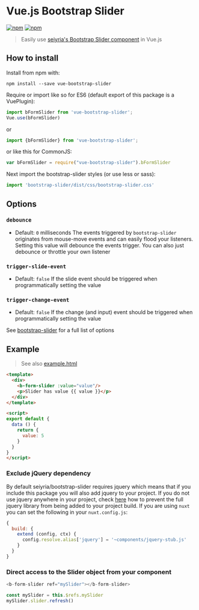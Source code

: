 # Vue.js Bootstrap Slider
[![npm](https://img.shields.io/npm/dt/vue-bootstrap-slider.svg?style=flat-square)](https://npmjs.com/package/vue-bootstrap-slider)
[![npm](https://img.shields.io/npm/v/vue-bootstrap-slider.svg?style=flat-square)](https://npmjs.com/package/vue-bootstrap-slider)

> Easily use [seiyria's Bootstrap Slider component](https://github.com/seiyria/bootstrap-slider) in Vue.js

## How to install
Install from npm with:
```
npm install --save vue-bootstrap-slider
```

Require or import like so for ES6 (default export of this package is a VuePlugin):
```js
import bFormSlider from 'vue-bootstrap-slider';
Vue.use(bFormSlider)
```
or
```js
import {bFormSlider} from 'vue-bootstrap-slider';
```
or like this for CommonJS:
```js
var bFormSlider = require("vue-bootstrap-slider").bFormSlider
```

Next import the bootstrap-slider styles (or use less or sass):
```js
import 'bootstrap-slider/dist/css/bootstrap-slider.css'
```

## Options

### `debounce`
- Default: `0` milliseconds
The events triggered by `bootstrap-slider` originates from mouse-move events and can easily flood your listeners. Setting this value will debounce the events trigger. You can also just debounce or throttle your own listener

### `trigger-slide-event`
- Default: `false`
If the slide event should be triggered when programmatically setting the value

### `trigger-change-event`
- Default: `false`
If the change (and input) event should be triggered when programmatically setting the value


See [bootstrap-slider](https://github.com/seiyria/bootstrap-slider) for a full list of options

## Example

> See also [example.html](https://raw.githubusercontent.com/pimlie/vue-bootstrap-slider/master/example.html)

```html
<template>
  <div>
    <b-form-slider :value="value"/>
    <p>Slider has value {{ value }}</p>
  </div>
</template>

<script>
export default {
  data () {
    return {
      value: 5
    }
  }
}
</script>
```

### Exclude jQuery dependency
By default seiyria/bootstrap-slider requires jquery which means that if you include this package you will also add jquery to your project. If you do not use jquery anywhere in your project, check [here](https://github.com/seiyria/bootstrap-slider#how-do-i-exclude-the-optional-jquery-dependency-from-my-build) how to prevent the full jquery library from being added to your project build. 
If you are using `nuxt` you can set the following in your `nuxt.config.js`:
```js
{
  build: {
    extend (config, ctx) {
      config.resolve.alias['jquery'] = '~components/jquery-stub.js'
    }
  }
}
```

### Direct access to the Slider object from your component
```js
<b-form-slider ref="mySlider"></b-form-slider>

const mySlider = this.$refs.mySlider
mySlider.slider.refresh()
```
